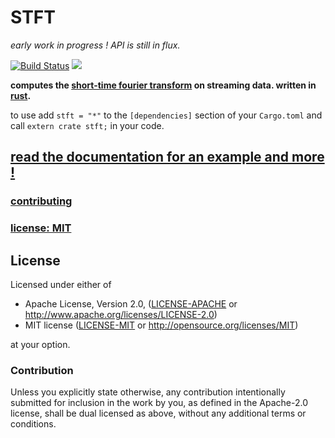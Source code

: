 # STFT

*early work in progress ! API is still in flux.*

[![Build Status](https://travis-ci.org/snd/stft.svg?branch=master)](https://travis-ci.org/snd/stft/branches)
[![](https://meritbadge.herokuapp.com/stft)](https://crates.io/crates/stft)

**computes the [short-time fourier transform](https://en.wikipedia.org/wiki/Short-time_Fourier_transform)
on streaming data. written in [rust](https://www.rust-lang.org/).**

to use add `stft = "*"`
to the `[dependencies]` section of your `Cargo.toml` and call `extern crate stft;` in your code.

## [read the documentation for an example and more !](https://snd.github.io/stft/stft/index.html)

### [contributing](contributing.md)

### [license: MIT](LICENSE)

## License

Licensed under either of

 * Apache License, Version 2.0, ([LICENSE-APACHE](LICENSE-APACHE) or http://www.apache.org/licenses/LICENSE-2.0)
 * MIT license ([LICENSE-MIT](LICENSE-MIT) or http://opensource.org/licenses/MIT)

at your option.

### Contribution

Unless you explicitly state otherwise, any contribution intentionally
submitted for inclusion in the work by you, as defined in the Apache-2.0
license, shall be dual licensed as above, without any additional terms or
conditions.
